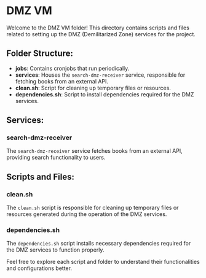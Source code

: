 # DMZ VM

Welcome to the DMZ VM folder! This directory contains scripts and files related to setting up the DMZ (Demilitarized Zone) services for the project.

## Folder Structure:

- **jobs**: Contains cronjobs that run periodically.
- **services**: Houses the `search-dmz-receiver` service, responsible for fetching books from an external API.
- **clean.sh**: Script for cleaning up temporary files or resources.
- **dependencies.sh**: Script to install dependencies required for the DMZ services.

## Services:

### search-dmz-receiver

The `search-dmz-receiver` service fetches books from an external API, providing search functionality to users.

## Scripts and Files:

### clean.sh

The `clean.sh` script is responsible for cleaning up temporary files or resources generated during the operation of the DMZ services.

### dependencies.sh

The `dependencies.sh` script installs necessary dependencies required for the DMZ services to function properly.

Feel free to explore each script and folder to understand their functionalities and configurations better.
